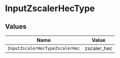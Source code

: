 # InputZscalerHecType


## Values

| Name                            | Value                           |
| ------------------------------- | ------------------------------- |
| `InputZscalerHecTypeZscalerHec` | zscaler_hec                     |